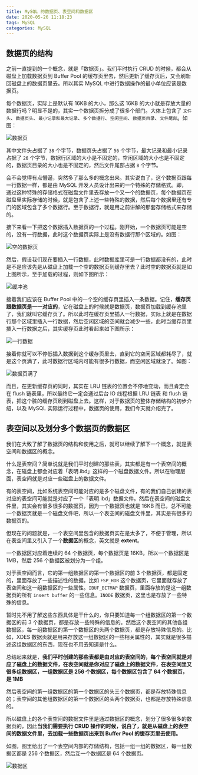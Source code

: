 ```yaml
---
title: MySQL 的数据页、表空间和数据区
date: 2020-05-26 11:18:23
tags: MySQL
categories: MySQL
---
```


## 数据页的结构

之前一直提到的一个概念，就是「数据页」。我们平时执行 CRUD 的时候，都会从磁盘上加载数据页到 Buffer Pool 的缓存页里去，然后更新了缓存页后，又会刷新回磁盘上的数据页里去。所以其实 MySQL 中进行数据操作的最小单位应该是数据页。



每个数据页，实际上是默认有 16KB 的大小，那么这 16KB 的大小就是存放大量的数据行吗？明显不是的，其实一个数据页拆分成了很多个部门。大体上包含了 `文件头`、`数据页头`、`最小记录和最大记录`、`多个数据行`、`空闲空间`、`数据页目录`、`文件尾部`。如图：

![数据页](MySQL-的数据页、表空间和数据区/数据页.png)



其中文件头占据了 `38` 个字节，数据页头占据了 `56` 个字节，最大记录和最小记录占据了 `26` 个字节，数据行区域的大小是不固定的，空闲区域的大小也是不固定的，数据页目录的大小也是不固定的，然后文件尾部占据 `8` 个字节。



会不会觉得有点懵逼，突然多了那么多的概念出来。其实说白了，这个数据页跟每一行数据一样，都是由 MySQL 开发人员设计出来的一个特殊的存储格式。即，通过这种特殊的存储格式在磁盘文件里去存放一个又一个的数据页，每个数据页在磁盘里实际存储的时候，就是包含了上述一些特殊的数据，然后每个数据里还有专门的区域包含了多个数据行。至于数据行，就是用之前讲解的那套存储格式来存储的。



接下来看一下把这个数据插入数据页的一个过程。刚开始，一个数据页可能是空的，没有一行数据，此时这个数据页实际上是没有数据行那个区域的。如图：

![空的数据页](MySQL-的数据页、表空间和数据区/空的数据页.png)



然后，假设我们现在要插入一行数据，此时数据库里可是一行数据都没有的，此时是不是应该先是从磁盘上加载一个空的数据页到缓存里去？此时空的数据页就是如上图所示，至于加载的过程，则如下图所示：

![缓冲池](MySQL-的数据页、表空间和数据区/缓冲池.png)



接着我们应该在 Buffer Pool 中的一个空的缓存页里插入一条数据。记住，**缓存页跟数据页是一一对应的**，它在磁盘上的时候就是数据页，数据页加载到缓存池里了，我们就叫它缓存页了。所以此时在缓存页里插入一行数据，实际上就是在数据行那个区域里插入一行数据，然后空闲区域的空间就会减少一些，此时当缓存页里插入一行数据之后，其实缓存页此时看起来如下图所示：

![一行数据](MySQL-的数据页、表空间和数据区/一行数据.png)



接着你就可以不停低插入数据到这个缓存页里去，直到它的空闲区域都耗尽了，就是这个页满了，此时数据行区域内可能有很多行数据，而空闲区域就没了。如图：

![数据页满了](MySQL-的数据页、表空间和数据区/数据页满了.png)



而且，在更新缓存页的同时，其实在 LRU 链表的位置会不停地变动，而且肯定会在 flush 链表里，所以最终它一定会通过后台 IO 线程根据 LRU 链表 和 flush 链表，把这个脏的缓存页刷到磁盘上去。这样，对于数据页的整体存储结构的初步介绍，以及 MySQL 实际运行过程中，数据页的使用，我们今天就介绍完了。



## 表空间以及划分多个数据页的数据区

我们在大致了解了数据页的结构和使用之后，就可以继续了解下一个概念，就是表空间和数据区的概念。



什么是表空间？简单说就是我们平时创建的那些表，其实都是有一个表空间的概念，在磁盘上都会对应着「表明.ibd」这样的一个磁盘数据文件。所以在物理层面，表空间就是对应一些磁盘上的数据文件。



有的表空间，比如系统表空间可能对应的是多个磁盘文件，有的我们自己创建的表对应的表空间可能就是对应了一个「表明.ibd」数据文件。然后在表空间的磁盘文件里，其实会有很多很多的数据页，因为一个数据页也就是 16KB 而已，总不可能一个数据页就是一个磁盘文件吧，所以一个表空间的磁盘文件里，其实是有很多的数据页的。



但现在的问题就是，一个表空间里包含的数据页实在是太多了，不便于管理，所以在表空间里又引入了一个**数据区**的概念，英文就是 **extent**。



一个数据区对应着连续的 64 个数据页，每个数据页是 16KB，所以一个数据区是 1MB，然后 256 个数据区被划分为一个组。



对于表空间而言，它的第一组数据区的第一个数据区的前 3 个数据页，都是固定的，里面存放了一些描述性的数据。比如 `FSP_HDR` 这个数据页，它里面就存放了表空间和这一组数据区的一些属性。`IBUF_BITMAP` 数据页，里面存放的是这一组数据页的所有 `insert buffer` 的一些信息。`INODE` 数据页，这里也是存放了一些特殊的信息。



暂时先不用了解这些东西具体是干什么的，你只要知道每一个组数据区的第一个数据区的前 3 个数据页，都是存放一些特殊的信息的。然后这个表空间的其他各组数据区，每一组数据区的第一个数据区的头两个数据页，都是存放特殊信息的。比如，XDES 数据页就是用来存放这一组数据区的一些相关属性的，其实就是很多描述这组数据区的东西，现在也不用去知道是什么。



总结起来就是，**我们平时创建的那些表都是由对应的表空间的，每个表空间就是对应了磁盘上的数据文件，在表空间就是你对应了磁盘上的数据文件，在表空间里又很多组数据区，一组数据区是 256 个数据区，每个数据区包含了 64 个数据页，是 1MB**



然后表空间的第一组数据区的第一个数据区的头三个数据页，都是存放特殊信息的；表空间的其他组数据区的第一个数据区的头两个数据页，也都是存放特殊信息的。



所以磁盘上的各个表空间的数据文件里是通过数据区的概念，划分了很多很多的数据页的，因此**当我们需要执行 CRUD 操作的时候，说白了，就是从磁盘上的表空间的数据文件里，去加载一些数据页出来到 Buffer Pool 的缓存页里去使用。**



如图，图里给出了一个表空间内部的存储结构，包括一组一组的数据区，每一组数据区都是 256 个数据区，然后互一个数据区是 64 个数据页。

![数据区](MySQL-的数据页、表空间和数据区/数据区.png)








